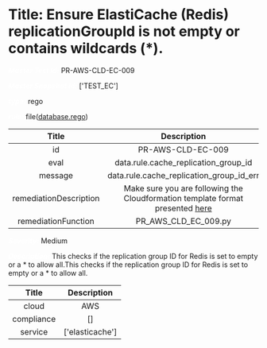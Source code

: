 



# Title: Ensure ElastiCache (Redis) replicationGroupId is not empty or contains wildcards (*).


***<font color="white">Master Test Id:</font>*** PR-AWS-CLD-EC-009

***<font color="white">Master Snapshot Id:</font>*** ['TEST_EC']

***<font color="white">type:</font>*** rego

***<font color="white">rule:</font>*** file([database.rego])  
  
  
  
  

|Title|Description|
| :---: | :---: |
|id|PR-AWS-CLD-EC-009|
|eval|data.rule.cache_replication_group_id|
|message|data.rule.cache_replication_group_id_err|
|remediationDescription|Make sure you are following the Cloudformation template format presented <a href='https://boto3.amazonaws.com/v1/documentation/api/latest/reference/services/elasticache.html#ElastiCache.Client.describe_replication_groups' target='_blank'>here</a>|
|remediationFunction|PR_AWS_CLD_EC_009.py|


***<font color="white">Severity:</font>*** Medium

***<font color="white">Description:</font>*** This checks if the replication group ID for Redis is set to empty or a * to allow all.This checks if the replication group ID for Redis is set to empty or a * to allow all.  
  
  

|Title|Description|
| :---: | :---: |
|cloud|AWS|
|compliance|[]|
|service|['elasticache']|



[database.rego]: https://github.com/prancer-io/prancer-compliance-test/tree/master/aws/cloud/database.rego
